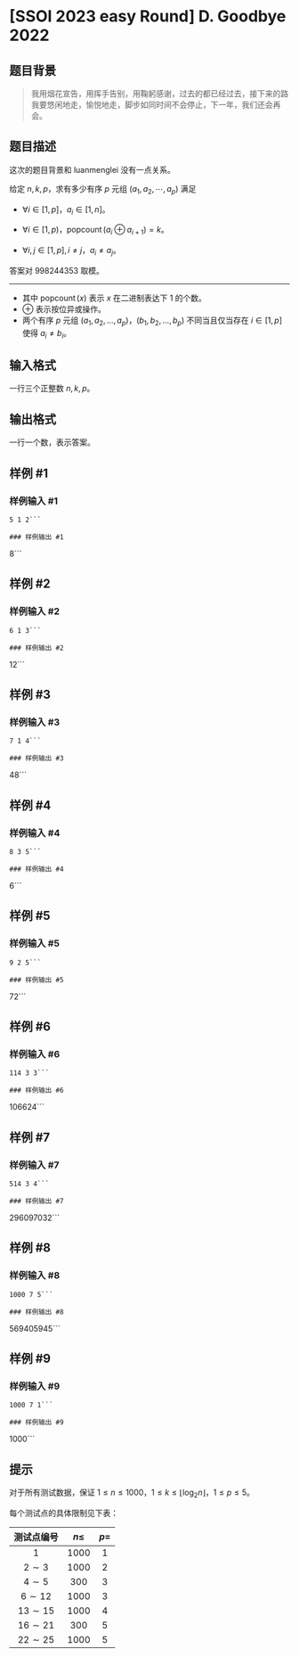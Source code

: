 # [SSOI 2023 easy Round] D. Goodbye 2022

## 题目背景

> 我用烟花宣告，用挥手告别，用鞠躬感谢，过去的都已经过去，接下来的路我要悠闲地走，愉悦地走，脚步如同时间不会停止，下一年，我们还会再会。


## 题目描述

这次的题目背景和 luanmenglei 没有一点关系。

给定 $n,k,p$，求有多少有序 $p$ 元组 $(a_1,a_2,\cdots,a_p)$ 满足

- $\forall i \in [1,p]$，$a_i\in [1,n]$。

- $\forall i\in [1,p)$，$\operatorname{popcount}(a_i\oplus a_{i+1})=k$。

- $\forall i,j\in[1,p],i\neq j$，$a_i\neq a_j$。

答案对 $998244353$ 取模。

---

- 其中 $\operatorname{popcount}(x)$ 表示 $x$ 在二进制表达下 $1$ 的个数。
- $\oplus$ 表示按位异或操作。
- 两个有序 $p$ 元组 $(a_1,a_2,\dots,a_p)$，$(b_1,b_2,\dots,b_p)$ 不同当且仅当存在 $i\in[1,p]$ 使得 $a_i\neq b_i$。


## 输入格式

一行三个正整数 $n,k,p$。

## 输出格式

一行一个数，表示答案。

## 样例 #1

### 样例输入 #1
```
5 1 2```

### 样例输出 #1

```
8```

## 样例 #2

### 样例输入 #2
```
6 1 3```

### 样例输出 #2

```
12```

## 样例 #3

### 样例输入 #3
```
7 1 4```

### 样例输出 #3

```
48```

## 样例 #4

### 样例输入 #4
```
8 3 5```

### 样例输出 #4

```
6```

## 样例 #5

### 样例输入 #5
```
9 2 5```

### 样例输出 #5

```
72```

## 样例 #6

### 样例输入 #6
```
114 3 3```

### 样例输出 #6

```
106624```

## 样例 #7

### 样例输入 #7
```
514 3 4```

### 样例输出 #7

```
296097032```

## 样例 #8

### 样例输入 #8
```
1000 7 5```

### 样例输出 #8

```
569405945```

## 样例 #9

### 样例输入 #9
```
1000 7 1```

### 样例输出 #9

```
1000```

## 提示

对于所有测试数据，保证 $1\leq n \leq 1000$，$1\leq k\leq \lfloor \log_2 n\rfloor$，$1 \leq p \leq 5$。

每个测试点的具体限制见下表：

|  测试点编号  |      $n\leq$ | $p =$ |
| :-: | :-: |:-:|
| $1$ | $1000$ | $1$ |
|  $2 \sim 3$  |       $1000$       |$2$|
| $4 \sim 5$ | $300$ |$3$|
|  $6 \sim 12$  |      $1000$      |$3$|
| $13 \sim 15$ | $1000$ |$4$|
| $16 \sim 21$ | $300$ |$5$|
| $22 \sim 25$ | $1000$ |$5$|

